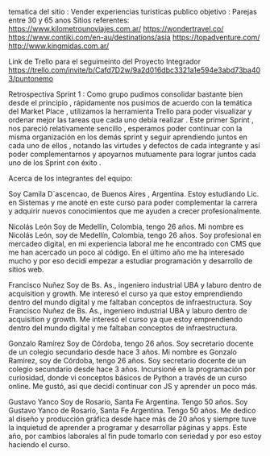 tematica del sitio : Vender experiencias turisticas 
publico objetivo : Parejas entre 30 y 65 anos
Sitios referentes: https://www.kilometrounoviajes.com.ar/
                   https://wondertravel.co/
                   https://www.contiki.com/en-au/destinations/asia
                   https://topadventure.com/
                   http://www.kingmidas.com.ar/
                   
Link de Trello para el seguimeinto del Proyecto Integrador
https://trello.com/invite/b/Cafd7D2w/9a2d016dbc3321a1e594e3abd73ba403/puntonemo

Retrospectiva Sprint 1 : Como grupo pudimos consolidar bastante bien desde el principio , rápidamente nos pusimos de acuerdo con la temática del Market Place , utilizamos la herramienta Trello para poder visualizar y ordenar mejor las tareas que cada uno debía realizar . Este primer Sprint , nos pareció relativamente sencillo , esperamos poder continuar con la misma organización en los demás sprint y seguir aprendiendo juntos en cada uno de ellos , notando las virtudes y defectos de cada integrante y así poder complementarnos y apoyarnos mutuamente para lograr juntos cada uno de los Sprint con éxito . 

Acerca de los integrantes del equipo:

Soy Camila D´ascencao, de Buenos Aires , Argentina. Estoy estudiando Lic. en Sistemas y me anoté en este curso para poder complementar la carrera y adquirir nuevos conocimientos que me ayuden a crecer profesionalmente.

Nicolás León
Soy de Medellín, Colombia, tengo 26 años.
Mi nombre es Nicolás León, soy de Medellín, Colombia, tengo 26 años.
Soy profesional en mercadeo digital, en mi experiencia laboral me he encontrado con CMS que me han acercado un poco al código. En el último año me ha interesado mucho y por eso decidí empezar a estudiar programación y desarrollo de sitios web.

Francisco Nuñez
Soy de Bs. As., ingeniero industrial UBA y laburo dentro de acquisition y growth. Me interesó el curso ya que estoy emprendiendo dentro del mundo digital y me faltaban conceptos de infraestructura.
Soy Francisco Nuñez de Bs. As., ingeniero industrial UBA y laburo dentro de acquisition y growth. Me interesó el curso ya que estoy emprendiendo dentro del mundo digital y me faltaban conceptos de infraestructura.

Gonzalo Ramírez
Soy de Córdoba, tengo 26 años. Soy secretario docente de un colegio secundario desde hace 3 años.
Mi nombre es Gonzalo Ramirez, soy de Córdoba, tengo 26 años. Soy secretario docente de un colegio secundario desde hace 3 años.
Incursioné en la programación por curiosidad, donde vi conceptos básicos de Python a través de un curso online. Me gustó, así que decidí continuar con JS y aprender un poco más.

Gustavo Yanco
Soy de Rosario, Santa Fe Argentina. Tengo 50 años.
Soy Gustavo Yanco de Rosario, Santa Fe Argentina. Tengo 50 años.
Me dedico al diseño y producción gráfica desde hace más de 20 años y siempre tuve la inquietud de aprender a programar y desarrollar páginas y apps. Este año, por cambios laborales al fin pude tomarlo con seriedad y por eso estoy haciendo el curso.
